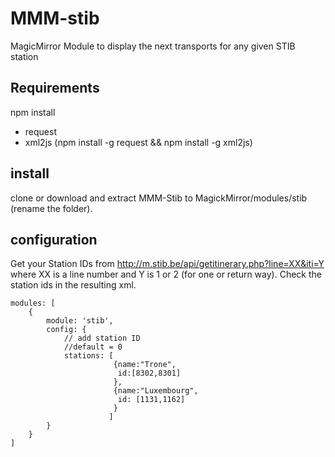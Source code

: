 # MMM-stib
MagicMirror Module to display the next transports for any given STIB station

## Requirements
npm install
- request
- xml2js
(npm install -g request && npm install -g xml2js)
## install
clone or download and extract MMM-Stib to MagickMirror/modules/stib (rename the folder).

## configuration
Get your Station IDs from http://m.stib.be/api/getitinerary.php?line=XX&iti=Y where XX is a line number and Y is 1 or 2 (for one or return way). Check the station ids in the resulting xml.
```
modules: [
    {
        module: 'stib',
        config: {
            // add station ID
            //default = 0
            stations: [
                       {name:"Trone",
                        id:[8302,8301]
                       },
                       {name:"Luxembourg",
                        id: [1131,1162]
                       }
                      ] 
        }
    }
]
```
